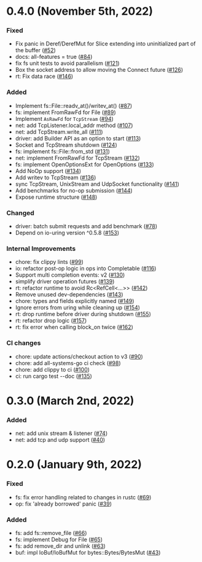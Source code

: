 # 0.4.0 (November 5th, 2022)

### Fixed

- Fix panic in Deref/DerefMut for Slice extending into uninitialized part of the buffer ([#52])
- docs: all-features = true ([#84])
- fix fs unit tests to avoid parallelism ([#121])
- Box the socket address to allow moving the Connect future ([#126])
- rt: Fix data race ([#146])

### Added

- Implement fs::File::readv_at()/writev_at() ([#87])
- fs: implement FromRawFd for File ([#89])
- Implement `AsRawFd` for `TcpStream` ([#94])
- net: add TcpListener.local_addr method ([#107])
- net: add TcpStream.write_all ([#111])
- driver: add Builder API as an option to start ([#113])
- Socket and TcpStream shutdown ([#124])
- fs: implement fs::File::from_std ([#131])
- net: implement FromRawFd for TcpStream ([#132])
- fs: implement OpenOptionsExt for OpenOptions ([#133])
- Add NoOp support ([#134])
- Add writev to TcpStream ([#136])
- sync TcpStream, UnixStream and UdpSocket functionality ([#141])
- Add benchmarks for no-op submission ([#144])
- Expose runtime structure ([#148])

### Changed

- driver: batch submit requests and add benchmark ([#78])
- Depend on io-uring version ^0.5.8 ([#153])

### Internal Improvements

- chore: fix clippy lints ([#99])
- io: refactor post-op logic in ops into Completable ([#116])
- Support multi completion events: v2 ([#130])
- simplify driver operation futures ([#139])
- rt: refactor runtime to avoid Rc\<RefCell\<...>> ([#142])
- Remove unused dev-dependencies ([#143])
- chore: types and fields explicitly named ([#149])
- Ignore errors from uring while cleaning up ([#154])
- rt: drop runtime before driver during shutdown ([#155])
- rt: refactor drop logic ([#157])
- rt: fix error when calling block_on twice ([#162])

### CI changes

- chore: update actions/checkout action to v3 ([#90])
- chore: add all-systems-go ci check ([#98])
- chore: add clippy to ci ([#100])
- ci: run cargo test --doc ([#135])


[#52]: https://github.com/tokio-rs/tokio-uring/pull/52
[#78]: https://github.com/tokio-rs/tokio-uring/pull/78
[#84]: https://github.com/tokio-rs/tokio-uring/pull/84
[#87]: https://github.com/tokio-rs/tokio-uring/pull/87
[#89]: https://github.com/tokio-rs/tokio-uring/pull/89
[#90]: https://github.com/tokio-rs/tokio-uring/pull/90
[#94]: https://github.com/tokio-rs/tokio-uring/pull/94
[#98]: https://github.com/tokio-rs/tokio-uring/pull/98
[#99]: https://github.com/tokio-rs/tokio-uring/pull/99
[#100]: https://github.com/tokio-rs/tokio-uring/pull/100
[#107]: https://github.com/tokio-rs/tokio-uring/pull/107
[#111]: https://github.com/tokio-rs/tokio-uring/pull/111
[#113]: https://github.com/tokio-rs/tokio-uring/pull/113
[#116]: https://github.com/tokio-rs/tokio-uring/pull/116
[#121]: https://github.com/tokio-rs/tokio-uring/pull/121
[#124]: https://github.com/tokio-rs/tokio-uring/pull/124
[#126]: https://github.com/tokio-rs/tokio-uring/pull/126
[#130]: https://github.com/tokio-rs/tokio-uring/pull/130
[#131]: https://github.com/tokio-rs/tokio-uring/pull/131
[#132]: https://github.com/tokio-rs/tokio-uring/pull/132
[#133]: https://github.com/tokio-rs/tokio-uring/pull/133
[#134]: https://github.com/tokio-rs/tokio-uring/pull/134
[#135]: https://github.com/tokio-rs/tokio-uring/pull/135
[#136]: https://github.com/tokio-rs/tokio-uring/pull/136
[#139]: https://github.com/tokio-rs/tokio-uring/pull/139
[#141]: https://github.com/tokio-rs/tokio-uring/pull/141
[#142]: https://github.com/tokio-rs/tokio-uring/pull/142
[#143]: https://github.com/tokio-rs/tokio-uring/pull/143
[#144]: https://github.com/tokio-rs/tokio-uring/pull/144
[#146]: https://github.com/tokio-rs/tokio-uring/pull/146
[#148]: https://github.com/tokio-rs/tokio-uring/pull/148
[#149]: https://github.com/tokio-rs/tokio-uring/pull/149
[#153]: https://github.com/tokio-rs/tokio-uring/pull/153
[#154]: https://github.com/tokio-rs/tokio-uring/pull/154
[#155]: https://github.com/tokio-rs/tokio-uring/pull/155
[#157]: https://github.com/tokio-rs/tokio-uring/pull/157
[#162]: https://github.com/tokio-rs/tokio-uring/pull/162

# 0.3.0 (March 2nd, 2022)
### Added
- net: add unix stream & listener ([#74])
- net: add tcp and udp support ([#40])

[#74]: https://github.com/tokio-rs/tokio-uring/pull/74
[#40]: https://github.com/tokio-rs/tokio-uring/pull/40

# 0.2.0 (January 9th, 2022)

### Fixed
- fs: fix error handling related to changes in rustc ([#69])
- op: fix 'already borrowed' panic ([#39])

### Added
- fs: add fs::remove_file ([#66])
- fs: implement Debug for File ([#65])
- fs: add remove_dir and unlink ([#63])
- buf: impl IoBuf/IoBufMut for bytes::Bytes/BytesMut ([#43])

[#69]: https://github.com/tokio-rs/tokio-uring/pull/69
[#66]: https://github.com/tokio-rs/tokio-uring/pull/66
[#65]: https://github.com/tokio-rs/tokio-uring/pull/65
[#63]: https://github.com/tokio-rs/tokio-uring/pull/63
[#39]: https://github.com/tokio-rs/tokio-uring/pull/39
[#43]: https://github.com/tokio-rs/tokio-uring/pull/43
